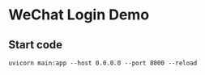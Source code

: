 # WeChat Login Demo

## Start code 
```markdown
uvicorn main:app --host 0.0.0.0 --port 8000 --reload
```